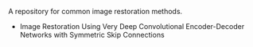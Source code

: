 A repository for common image restoration methods.
- Image Restoration Using Very Deep Convolutional Encoder-Decoder Networks with Symmetric Skip Connections